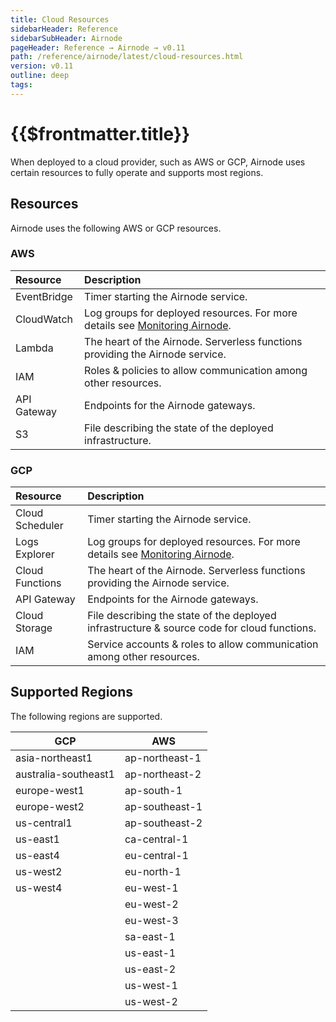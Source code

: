 ```yaml
---
title: Cloud Resources
sidebarHeader: Reference
sidebarSubHeader: Airnode
pageHeader: Reference → Airnode → v0.11
path: /reference/airnode/latest/cloud-resources.html
version: v0.11
outline: deep
tags:
---
```


<VersionWarning/>

<PageHeader/>

<SearchHighlight/>

<FlexStartTag/>

# {{$frontmatter.title}}

When deployed to a cloud provider, such as AWS or GCP, Airnode uses certain
resources to fully operate and supports most regions.

## Resources

Airnode uses the following AWS or GCP resources.

### AWS

| Resource    | Description                                                                                                                    |
| :---------- | :----------------------------------------------------------------------------------------------------------------------------- |
| EventBridge | Timer starting the Airnode service.                                                                                            |
| CloudWatch  | Log groups for deployed resources. For more details see [Monitoring Airnode](/reference/airnode/latest/understand/monitor.md). |
| Lambda      | The heart of the Airnode. Serverless functions providing the Airnode service.                                                  |
| IAM         | Roles & policies to allow communication among other resources.                                                                 |
| API Gateway | Endpoints for the Airnode gateways.                                                                                            |
| S3          | File describing the state of the deployed infrastructure.                                                                      |

### GCP

| Resource        | Description                                                                                                                    |
| :-------------- | :----------------------------------------------------------------------------------------------------------------------------- |
| Cloud Scheduler | Timer starting the Airnode service.                                                                                            |
| Logs Explorer   | Log groups for deployed resources. For more details see [Monitoring Airnode](/reference/airnode/latest/understand/monitor.md). |
| Cloud Functions | The heart of the Airnode. Serverless functions providing the Airnode service.                                                  |
| API Gateway     | Endpoints for the Airnode gateways.                                                                                            |
| Cloud Storage   | File describing the state of the deployed infrastructure & source code for cloud functions.                                    |
| IAM             | Service accounts & roles to allow communication among other resources.                                                         |

## Supported Regions

The following regions are supported.

| GCP                  | AWS            |
| -------------------- | -------------- |
| asia-northeast1      | ap-northeast-1 |
| australia-southeast1 | ap-northeast-2 |
| europe-west1         | ap-south-1     |
| europe-west2         | ap-southeast-1 |
| us-central1          | ap-southeast-2 |
| us-east1             | ca-central-1   |
| us-east4             | eu-central-1   |
| us-west2             | eu-north-1     |
| us-west4             | eu-west-1      |
|                      | eu-west-2      |
|                      | eu-west-3      |
|                      | sa-east-1      |
|                      | us-east-1      |
|                      | us-east-2      |
|                      | us-west-1      |
|                      | us-west-2      |

<FlexEndTag/>
